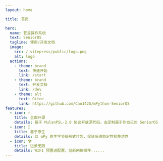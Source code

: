 ```yaml
---
layout: home

title: 首页

hero:
  name: 苍旻操作系统
  text: SeniorOS
  tagline: 使用/开发文档
  image:
    src: /.vitepress/public/logo.png
    alt: logo
  actions:
    - theme: brand
      text: 快速开始
      link: /start
    - theme: brand
      text: 开发文档
      link: /dev
    - theme: alt
      text: Gitee
      link: https://github.com/Can1425/mPython-SeniorOS
features:
  - icon: ⚡️
    title: 全面开源
    details: 基于 MulanPSL-2.0 协议开放源代码，去定制属于你自己的 SeniorOS
  - icon: 🖖
    title: 基于原生
    details: 以 mPy 原生字节码形式打包，保证系统稳定性和整洁性
  - icon: 🛠️
    title: 进步无限
    details: WIFI 预置进配置，创新网络插件......
---
```

